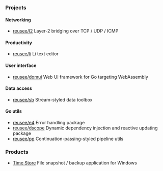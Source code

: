 ### Projects

#### Networking

* [reusee/l2](https://github.com/reusee/l2) Layer-2 bridging over TCP / UDP / ICMP

#### Productivity

* [reusee/li](https://github.com/reusee/li) Li text editor

#### User interface

* [reusee/domui](https://github.com/reusee/domui) Web UI framework for Go targeting WebAssembly

#### Data access

* [reusee/sb](https://github.com/reusee/sb) Stream-styled data toolbox

#### Go utils

* [reusee/e4](https://github.com/reusee/e4) Error handling package
* [reusee/dscope](https://github.com/reusee/dscope) Dynamic dependency injection and reactive updating package
* [reusee/pp](https://github.com/reusee/pp) Continuation-passing-styled pipeline utils

### Products

* [Time Store](https://www.microsoft.com/store/apps/9NDTWST8JTNL) File snapshot / backup application for Windows
